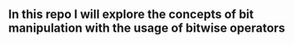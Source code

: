 In this repo I will explore the concepts of bit manipulation with the usage of bitwise operators
----------
